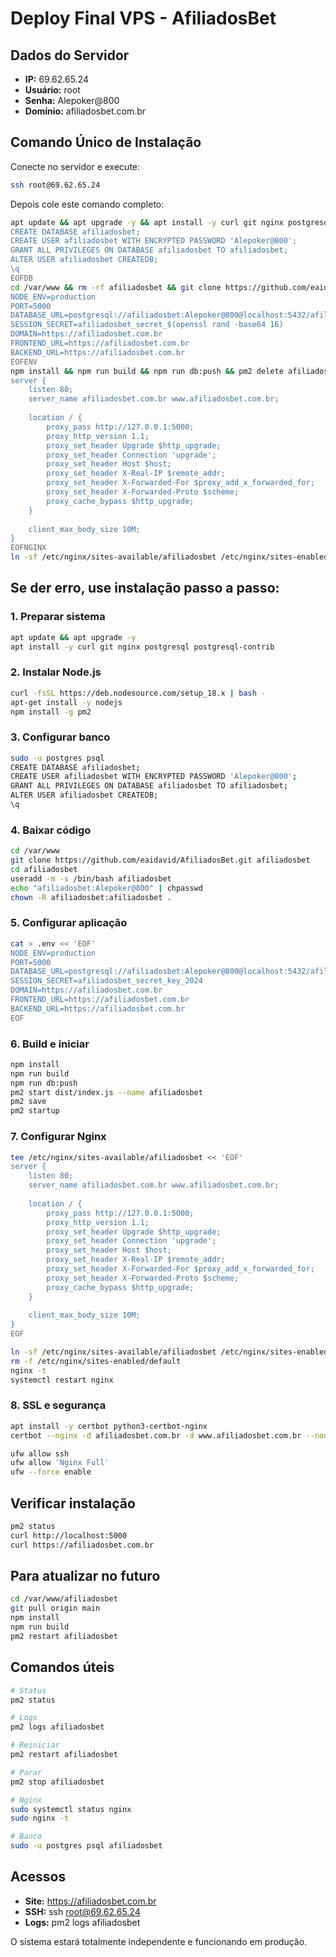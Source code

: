 # Deploy Final VPS - AfiliadosBet

## Dados do Servidor
- **IP:** 69.62.65.24
- **Usuário:** root
- **Senha:** Alepoker@800
- **Domínio:** afiliadosbet.com.br

## Comando Único de Instalação

Conecte no servidor e execute:

```bash
ssh root@69.62.65.24
```

Depois cole este comando completo:

```bash
apt update && apt upgrade -y && apt install -y curl git nginx postgresql postgresql-contrib && curl -fsSL https://deb.nodesource.com/setup_18.x | bash - && apt-get install -y nodejs && npm install -g pm2 && sudo -u postgres psql << 'EOFDB'
CREATE DATABASE afiliadosbet;
CREATE USER afiliadosbet WITH ENCRYPTED PASSWORD 'Alepoker@800';
GRANT ALL PRIVILEGES ON DATABASE afiliadosbet TO afiliadosbet;
ALTER USER afiliadosbet CREATEDB;
\q
EOFDB
cd /var/www && rm -rf afiliadosbet && git clone https://github.com/eaidavid/AfiliadosBet.git afiliadosbet && cd afiliadosbet && useradd -m -s /bin/bash afiliadosbet && echo "afiliadosbet:Alepoker@800" | chpasswd && chown -R afiliadosbet:afiliadosbet . && cat > .env << 'EOFENV'
NODE_ENV=production
PORT=5000
DATABASE_URL=postgresql://afiliadosbet:Alepoker@800@localhost:5432/afiliadosbet
SESSION_SECRET=afiliadosbet_secret_$(openssl rand -base64 16)
DOMAIN=https://afiliadosbet.com.br
FRONTEND_URL=https://afiliadosbet.com.br
BACKEND_URL=https://afiliadosbet.com.br
EOFENV
npm install && npm run build && npm run db:push && pm2 delete afiliadosbet 2>/dev/null || true && pm2 start dist/index.js --name afiliadosbet && pm2 save && pm2 startup && tee /etc/nginx/sites-available/afiliadosbet << 'EOFNGINX'
server {
    listen 80;
    server_name afiliadosbet.com.br www.afiliadosbet.com.br;
    
    location / {
        proxy_pass http://127.0.0.1:5000;
        proxy_http_version 1.1;
        proxy_set_header Upgrade $http_upgrade;
        proxy_set_header Connection 'upgrade';
        proxy_set_header Host $host;
        proxy_set_header X-Real-IP $remote_addr;
        proxy_set_header X-Forwarded-For $proxy_add_x_forwarded_for;
        proxy_set_header X-Forwarded-Proto $scheme;
        proxy_cache_bypass $http_upgrade;
    }
    
    client_max_body_size 10M;
}
EOFNGINX
ln -sf /etc/nginx/sites-available/afiliadosbet /etc/nginx/sites-enabled/ && rm -f /etc/nginx/sites-enabled/default && nginx -t && systemctl restart nginx && apt install -y certbot python3-certbot-nginx && certbot --nginx -d afiliadosbet.com.br -d www.afiliadosbet.com.br --non-interactive --agree-tos -m admin@afiliadosbet.com.br && ufw allow ssh && ufw allow 'Nginx Full' && ufw --force enable && echo "✅ DEPLOY CONCLUÍDO! Acesse: https://afiliadosbet.com.br"
```

## Se der erro, use instalação passo a passo:

### 1. Preparar sistema
```bash
apt update && apt upgrade -y
apt install -y curl git nginx postgresql postgresql-contrib
```

### 2. Instalar Node.js
```bash
curl -fsSL https://deb.nodesource.com/setup_18.x | bash -
apt-get install -y nodejs
npm install -g pm2
```

### 3. Configurar banco
```bash
sudo -u postgres psql
CREATE DATABASE afiliadosbet;
CREATE USER afiliadosbet WITH ENCRYPTED PASSWORD 'Alepoker@800';
GRANT ALL PRIVILEGES ON DATABASE afiliadosbet TO afiliadosbet;
ALTER USER afiliadosbet CREATEDB;
\q
```

### 4. Baixar código
```bash
cd /var/www
git clone https://github.com/eaidavid/AfiliadosBet.git afiliadosbet
cd afiliadosbet
useradd -m -s /bin/bash afiliadosbet
echo "afiliadosbet:Alepoker@800" | chpasswd
chown -R afiliadosbet:afiliadosbet .
```

### 5. Configurar aplicação
```bash
cat > .env << 'EOF'
NODE_ENV=production
PORT=5000
DATABASE_URL=postgresql://afiliadosbet:Alepoker@800@localhost:5432/afiliadosbet
SESSION_SECRET=afiliadosbet_secret_key_2024
DOMAIN=https://afiliadosbet.com.br
FRONTEND_URL=https://afiliadosbet.com.br
BACKEND_URL=https://afiliadosbet.com.br
EOF
```

### 6. Build e iniciar
```bash
npm install
npm run build
npm run db:push
pm2 start dist/index.js --name afiliadosbet
pm2 save
pm2 startup
```

### 7. Configurar Nginx
```bash
tee /etc/nginx/sites-available/afiliadosbet << 'EOF'
server {
    listen 80;
    server_name afiliadosbet.com.br www.afiliadosbet.com.br;
    
    location / {
        proxy_pass http://127.0.0.1:5000;
        proxy_http_version 1.1;
        proxy_set_header Upgrade $http_upgrade;
        proxy_set_header Connection 'upgrade';
        proxy_set_header Host $host;
        proxy_set_header X-Real-IP $remote_addr;
        proxy_set_header X-Forwarded-For $proxy_add_x_forwarded_for;
        proxy_set_header X-Forwarded-Proto $scheme;
        proxy_cache_bypass $http_upgrade;
    }
    
    client_max_body_size 10M;
}
EOF

ln -sf /etc/nginx/sites-available/afiliadosbet /etc/nginx/sites-enabled/
rm -f /etc/nginx/sites-enabled/default
nginx -t
systemctl restart nginx
```

### 8. SSL e segurança
```bash
apt install -y certbot python3-certbot-nginx
certbot --nginx -d afiliadosbet.com.br -d www.afiliadosbet.com.br --non-interactive --agree-tos -m admin@afiliadosbet.com.br

ufw allow ssh
ufw allow 'Nginx Full'
ufw --force enable
```

## Verificar instalação

```bash
pm2 status
curl http://localhost:5000
curl https://afiliadosbet.com.br
```

## Para atualizar no futuro

```bash
cd /var/www/afiliadosbet
git pull origin main
npm install
npm run build
pm2 restart afiliadosbet
```

## Comandos úteis

```bash
# Status
pm2 status

# Logs
pm2 logs afiliadosbet

# Reiniciar
pm2 restart afiliadosbet

# Parar
pm2 stop afiliadosbet

# Nginx
sudo systemctl status nginx
sudo nginx -t

# Banco
sudo -u postgres psql afiliadosbet
```

## Acessos

- **Site:** https://afiliadosbet.com.br
- **SSH:** ssh root@69.62.65.24
- **Logs:** pm2 logs afiliadosbet

O sistema estará totalmente independente e funcionando em produção.